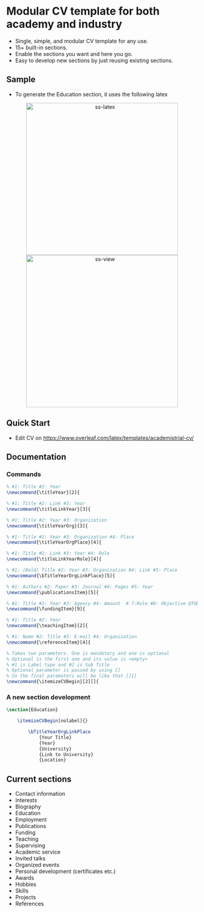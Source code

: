 # Modular CV template for both academy and industry

- Single, simple, and modular CV template for any use. 
- 15+ built-in sections.
- Enable the sections you want and here you go.
- Easy to develop new sections by just reusing existing sections.

## Sample

- To generate the Education section, it uses the following latex

<p align="center">
    <img alt="ss-latex" src="https://github.com/beyefendi/academistral-cv/assets/7609852/fb33c80f-b3e2-4794-aa4f-7cde7ecabbb3" width="400">
    <img alt="ss-view" src="https://github.com/beyefendi/academistral-cv/assets/7609852/c85ab046-4c9a-4c01-a3fd-3da6ca059ffa" width="400">
</p>

## Quick Start

- Edit CV on https://www.overleaf.com/latex/templates/academistrial-cv/

## Documentation

### Commands

```latex
% #1: Title #2: Year
\newcommand{\titleYear}[2]{

% #1: Title #2: Link #3: Year 
\newcommand{\titleLinkYear}[3]{

% #1: Title #2: Year #3: Organization
\newcommand{\titleYearOrg}[3]{

% #1: Title #2: Year #3: Organization #4: Place
\newcommand{\titleYearOrgPlace}[4]{

% #1: Title #2: Link #3: Year #4: Role
\newcommand{\titleLinkYearRole}[4]{

% #1: (Bold) Title #2: Year #3: Organization #4: Link #5: Place
\newcommand{\bTitleYearOrgLinkPlace}[5]{

% #1: Authors #2: Paper #3: Journal #4: Pages #5: Year
\newcommand{\publicationsItem}[5]{

% #1: Title #2: Year #3: Agency #4: Amount  # 7:Role #8: Objective @TODO
\newcommand{\fundingItem}[9]{

% #1: Title #2: Year
\newcommand{\teachingItem}[2]{

% #1: Name #2: Title #3: E-mail #4: Organization 
\newcommand{\referenceItem}[4]{

% Takes two parameters. One is mandatory and one is optional
% Optional is the first one and its value is <empty>
% #1 is Label type and #2 is Sub Title
% Optional parameter is passed by using []
% So the final paramaters will be like that []{}
\newcommand{\itemizeCVBegin}[2][]{
```

### A new section development

```latex
\section{Education}

    \itemizeCVBegin[nolabel]{}

        \bTitleYearOrgLinkPlace
            {Your Title}
            {Year}
            {University}
            {Link to University}
            {Location}
```

## Current sections

- Contact information
- Interests
- Biography
- Education
- Employment
- Publications
- Funding
- Teaching
- Supervising
- Academic service
- Invited talks
- Organized events
- Personal development (certificates etc.)
- Awards
- Hobbies
- Skills
- Projects
- References



